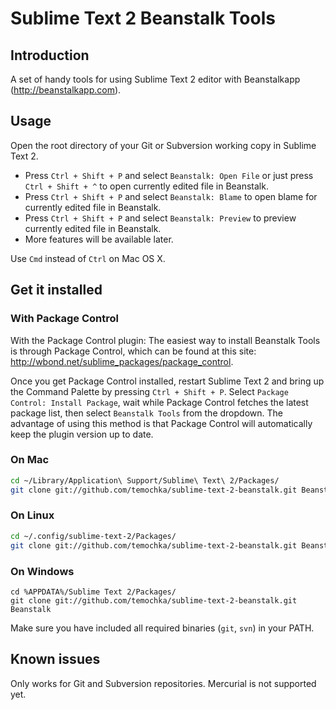 # Sublime Text 2 Beanstalk Tools #

## Introduction ##

A set of handy tools for using Sublime Text 2 editor with Beanstalkapp (http://beanstalkapp.com).

## Usage ##

Open the root directory of your Git or Subversion working copy in Sublime Text 2.

* Press `Ctrl + Shift + P` and select `Beanstalk: Open File` or just press `Ctrl + Shift + ^` to open currently edited file in Beanstalk.
* Press `Ctrl + Shift + P` and select `Beanstalk: Blame` to open blame for currently edited file in Beanstalk.
* Press `Ctrl + Shift + P` and select `Beanstalk: Preview` to preview currently edited file in Beanstalk.
* More features will be available later.

Use `Cmd` instead of `Ctrl` on Mac OS X.

## Get it installed ##

### With Package Control ###

With the Package Control plugin: The easiest way to install Beanstalk Tools is through Package Control, which can be found at this site: http://wbond.net/sublime_packages/package_control.

Once you get Package Control installed, restart Sublime Text 2 and bring up the Command Palette by pressing `Ctrl + Shift + P`. Select `Package Control: Install Package`, wait while Package Control fetches the latest package list, then select `Beanstalk Tools` from the dropdown. The advantage of using this method is that Package Control will automatically keep the plugin version up to date.

### On Mac ###

```bash
cd ~/Library/Application\ Support/Sublime\ Text\ 2/Packages/
git clone git://github.com/temochka/sublime-text-2-beanstalk.git Beanstalk
```

### On Linux ###

```bash
cd ~/.config/sublime-text-2/Packages/
git clone git://github.com/temochka/sublime-text-2-beanstalk.git Beanstalk
```

### On Windows ###

```
cd %APPDATA%/Sublime Text 2/Packages/
git clone git://github.com/temochka/sublime-text-2-beanstalk.git Beanstalk
```

Make sure you have included all required binaries (`git`, `svn`) in your PATH.

## Known issues ##

Only works for Git and Subversion repositories. Mercurial is not supported yet.
